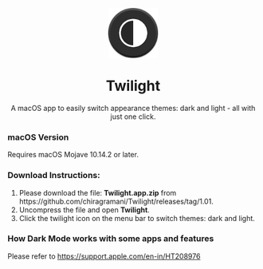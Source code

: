 <div>
  <p align="center">
     <img src="logo.png" width="100" height="100" align="center">
  </p>
  <h1 align="center">
    Twilight
  </h1>
  <p align="center">
     A macOS app to easily switch appearance themes: dark and light - all with just one click.
  </p>
</div>

### macOS Version
Requires macOS Mojave 10.14.2 or later.

### Download Instructions:
<ol>
    <li> Please download the file: <strong>Twilight.app.zip</strong> from https://github.com/chiragramani/Twilight/releases/tag/1.01.
      <li>Uncompress the file and open <strong>Twilight</strong>.</li>
    <li>Click the twilight icon on the menu bar to switch themes: dark and light.</li>
      
</ol>

### How Dark Mode works with some apps and features
Please refer to https://support.apple.com/en-in/HT208976
